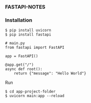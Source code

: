 ### FASTAPI-NOTES

### Installation
```vim
$ pip install uvicorn
$ pip install fastapi
```
```vim
# main.py
from fastapi import FastAPI

app = FastAPI()

@app.get("/")
async def root():
    return {"message": "Hello World"}
```
Run
```
$ cd app-project-folder
$ uvicorn main:app --reload
```
